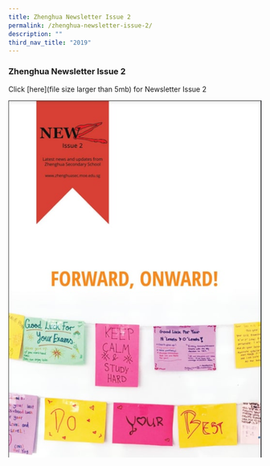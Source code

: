 ```yaml
---
title: Zhenghua Newsletter Issue 2
permalink: /zhenghua-newsletter-issue-2/
description: ""
third_nav_title: "2019"
---
```

### Zhenghua Newsletter Issue 2

Click [here](file size larger than 5mb) for Newsletter Issue 2

![](/images/2019%20newsletter%20issue%202.jpg)